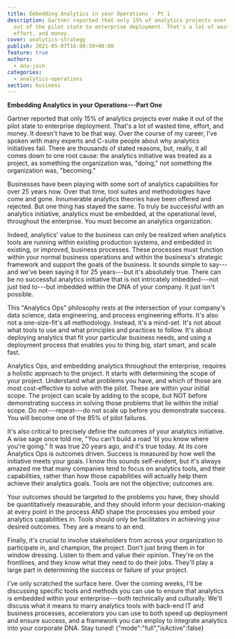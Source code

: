 ```yaml
---
title: Embedding Analytics in your Operations - Pt 1
description: Gartner reported that only 15% of analytics projects ever make it
  out of the pilot state to enterprise deployment. That's a lot of wasted time,
  effort, and money.
cover: analytics-strategy
publish: 2021-05-07T16:00:50+00:00
feature: true
authors:
  - anu-jain
categories:
  - analytics-operations
section: business
---
```

**Embedding Analytics in your Operations---Part One**

Gartner reported that only 15% of analytics projects ever make
it out of the pilot state to enterprise deployment. That's a lot of
wasted time, effort, and money. It doesn't have to be that way. Over the
course of my career, I've spoken with many experts and C-suite people
about why analytics initiatives fail. There are thousands of stated
reasons, but, really, it all comes down to one root cause: the analytics
initiative was treated as a project, as something the organization was,
"doing," not something the organization was, "becoming."

Businesses have been playing with some sort of analytics capabilities
for over 25 years now. Over that time, tool suites and methodologies
have come and gone. Innumerable analytics theories have been offered and
rejected. But one thing has stayed the same. To truly be successful with
an analytics initiative, analytics must be embedded, at the operational
level, throughout the enterprise. You must become an analytics
organization.

Indeed, analytics' value to the business can only be realized when
analytics tools are running within existing production systems, and
embedded in existing, or improved, business processes. These processes
must function within your normal business operations and within the
business's strategic framework and support the goals of the business. It
sounds simple to say---and we've been saying it for 25 years---but it's
absolutely true. There can be no successful analytics initiative that is
not intricately imbedded---not just tied to---but imbedded within the
DNA of your company. It just isn't possible.

This "Analytics Ops" philosophy rests at the intersection of your
company's data science, data engineering, and process engineering
efforts. It's also not a one-size-fit's all methodology. Instead, it's a
mind-set. It's not about what tools to use and what principles and
practices to follow. It's about deploying analytics that fit your
particular business needs, and using a deployment process that enables
you to thing big, start smart, and scale fast.

Analytics Ops, and embedding analytics throughout the enterprise,
requires a holistic approach to the project. It starts with determining
the scope of your project. Understand what problems you have, and which
of those are most cost-effective to solve with the pilot. These are
within your initial scope. The project can scale by adding to the scope,
but NOT before demonstrating success in solving those problems that lie
within the initial scope. Do not---repeat---do not scale up before you
demonstrate success. You will become one of the 85% of pilot failures.

It's also critical to precisely define the outcomes of your analytics
initiative. A wise sage once told me, "You can't build a road 'til you
know where you're going." It was true 20 years ago, and it's true today.
At its core Analytics Ops is outcomes driven. Success is measured by how
well the initiative meets your goals. I know this sounds self-evident,
but it's always amazed me that many companies tend to focus on analytics
tools, and their capabilities, rather than how those capabilities will
actually help them achieve their analytics goals. Tools are not the
objective; outcomes are.

Your outcomes should be targeted to the problems you have, they should
be quantitatively measurable, and they should inform your
decision-making at every point in the process AND shape the processes
you embed your analytics capabilities in. Tools should only be
facilitators in achieving your desired outcomes. They are a means to an
end.

Finally, it's crucial to involve stakeholders from across your
organization to participate in, and champion, the project. Don't just
bring them in for window dressing. Listen to them and value their
opinion. They're on the frontlines, and they know what they need to do
their jobs. They'll play a large part in determining the success or
failure of your project.

I've only scratched the surface here. Over the coming weeks, I'll be
discussing specific tools and methods you can use to ensure that
analytics is embedded within your enterprise---both technically and
culturally. We'll discuss what it means to marry analytics tools with
back-end IT and business processes, accelerators you can use to both
speed up deployment and ensure success, and a framework you can employ
to integrate analytics into your corporate DNA. Stay tuned!
{"mode":"full","isActive":false}